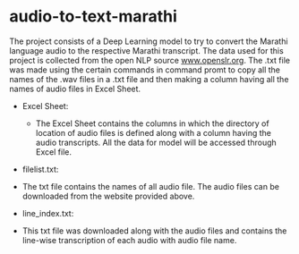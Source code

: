 # audio-to-text-marathi
The project consists of a Deep Learning model to try to convert the Marathi language audio to the respective Marathi transcript. The data used for this project is collected from the open NLP source www.openslr.org. The .txt file was made using the certain commands in command promt to copy all the names of the .wav files in a .txt file and then making a column having all the names of audio files in Excel Sheet.

* Excel Sheet:
  - The Excel Sheet contains the columns in which the directory of location of audio files is defined along with a column having the audio transcripts. All the data for model will be accessed through Excel file.

* filelist.txt:
- The txt file contains the names of all audio file. The audio files can be downloaded from the website provided above.

* line_index.txt:
- This txt file was downloaded along with the audio files and contains the line-wise transcription of each audio with audio file name.

